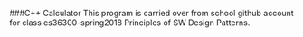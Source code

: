 ###C++ Calculator
This program is carried over from school github account for class cs36300-spring2018 Principles of SW Design Patterns.
